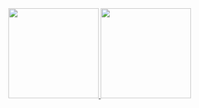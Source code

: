 <div>
<a href="https://github.com/seu-usuário-aqui">
<img height="180em" src="https://github-readme-stats.vercel.app/api/top-langs/?username=Fernandeezz&layout=compact&langs_count=7&theme=dracula"/>
<img height="180em" src="https://github-readme-stats.vercel.app/api?username=Fernandeezz&show_icons=true&theme=dracula&include_all_commits=true&count_private=true"/>
</div>
